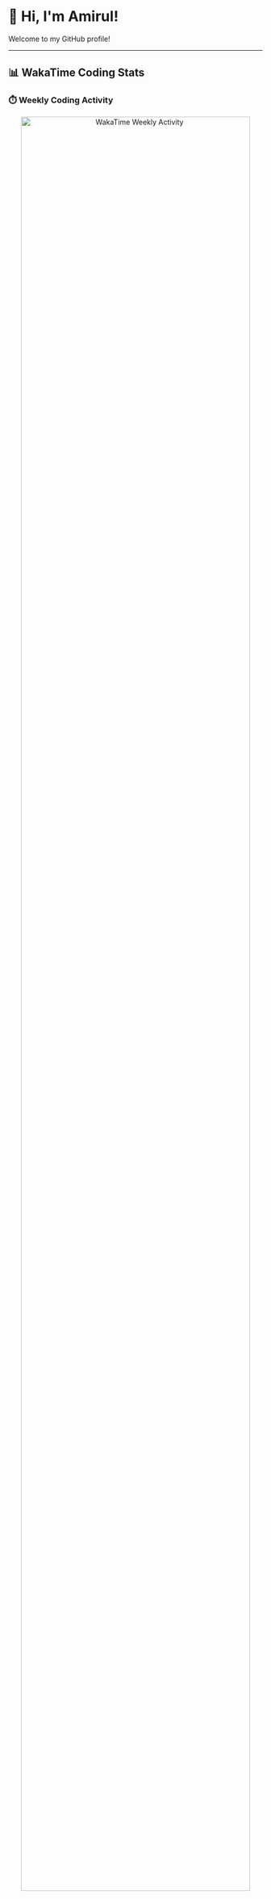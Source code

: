 # 👋 Hi, I'm Amirul!

Welcome to my GitHub profile!

---

## 📊 WakaTime Coding Stats

### ⏱️ Weekly Coding Activity

<div align="center">
  <img src="https://wakatime.com/share/@1b69529a-df99-456d-a518-0aeedffb4c50/120f9531-4577-4e11-ac5c-701936c9678a.svg" width="95%" alt="WakaTime Weekly Activity"/>
</div>

---

### 🧠 Most Used Languages (All Time)

<div align="center">
